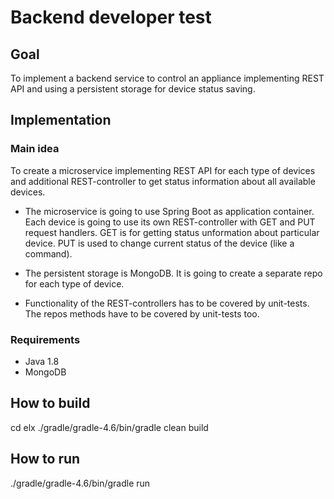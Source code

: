 # Backend developer test


## Goal

To implement a backend service to control an appliance implementing REST API and using a persistent storage for device status saving.


## Implementation

### Main idea

To create a microservice implementing REST API for each type of devices and additional REST-controller to get status information about all available devices.

- The microservice is going to use Spring Boot as application container.
  Each device is going to use its own REST-controller with GET and PUT request handlers.
  GET is for getting status unformation about particular device.
  PUT is used to change current status of the device (like a command).

- The persistent storage is MongoDB.
  It is going to create a separate repo for each type of device.

- Functionality of the REST-controllers has to be covered by unit-tests.
  The repos methods have to be covered by unit-tests too.


### Requirements

- Java 1.8
- MongoDB


## How to build

cd elx
./gradle/gradle-4.6/bin/gradle clean build

## How to run

./gradle/gradle-4.6/bin/gradle run	
